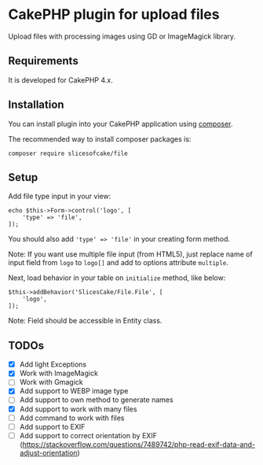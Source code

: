 # CakePHP plugin for upload files

Upload files with processing images using GD or ImageMagick library.

## Requirements

It is developed for CakePHP 4.x.

## Installation

You can install plugin into your CakePHP application using [composer](http://getcomposer.org).

The recommended way to install composer packages is:

```
composer require slicesofcake/file
```

## Setup

Add file type input in your view:

```
echo $this->Form->control('logo', [
    'type' => 'file',
]);
```

You should also add `'type' => 'file'` in your creating form method.

Note: If you want use multiple file input (from HTML5), just replace name of input field from `logo` to `logo[]` and add to options attribute `multiple`. 

Next, load behavior in your table on `initialize` method, like below:

```
$this->addBehavior('SlicesCake/File.File', [
    'logo',
]);
```
Note: Field should be accessible in Entity class.

## TODOs

- [x] Add light Exceptions
- [x] Work with ImageMagick
- [ ] Work with Gmagick
- [x] Add support to WEBP image type
- [ ] Add support to own method to generate names
- [x] Add support to work with many files
- [ ] Add command to work with files
- [ ] Add support to EXIF
- [ ] Add support to correct orientation by EXIF (https://stackoverflow.com/questions/7489742/php-read-exif-data-and-adjust-orientation)
